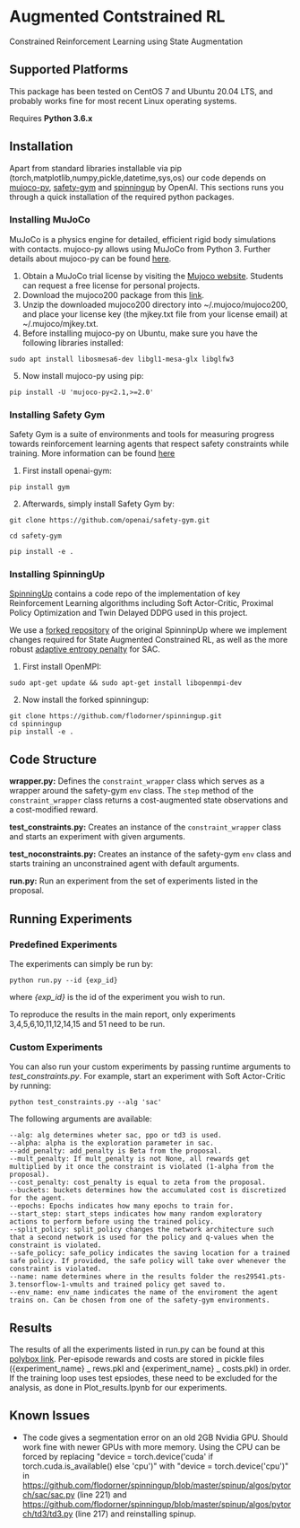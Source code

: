 # Augmented Contstrained RL

Constrained Reinforcement Learning using State Augmentation

## Supported Platforms

This package has been tested on CentOS 7 and Ubuntu 20.04 LTS, and probably works fine for most recent Linux operating systems. 

Requires **Python 3.6.x**  

## Installation

Apart from standard libraries installable via pip (torch,matplotlib,numpy,pickle,datetime,sys,os) our code depends on [mujoco-py](https://github.com/openai/mujoco-py), [safety-gym](https://github.com/openai/safety-gym) and [spinningup](https://github.com/openai/spinningup) by OpenAI. This sections runs you through a quick installation of the required python packages.

### Installing MuJoCo

MuJoCo is a physics engine for detailed, efficient rigid body simulations with contacts. mujoco-py allows using MuJoCo from Python 3. Further details about mujoco-py can be found [here](https://github.com/openai/mujoco-py).

1. Obtain a MuJoCo trial license by visiting the [Mujoco website](https://www.roboti.us/license.html). Students can request a free license for personal projects. 
2. Download the mujoco200 package from this [link](https://www.roboti.us/download/mujoco200_linux.zip).
3. Unzip the downloaded mujoco200 directory into ~/.mujoco/mujoco200, and place your license key (the mjkey.txt file from your license email) at ~/.mujoco/mjkey.txt.
4. Before installing mujoco-py on Ubuntu, make sure you have the following libraries installed:
```
sudo apt install libosmesa6-dev libgl1-mesa-glx libglfw3
```
5. Now install mujoco-py using pip:
```
pip install -U 'mujoco-py<2.1,>=2.0'
```

### Installing Safety Gym

Safety Gym is a suite of environments and tools for measuring progress towards reinforcement learning agents that respect safety constraints while training. More information can be found [here](https://openai.com/blog/safety-gym/)

1. First install openai-gym:
```
pip install gym
```
2. Afterwards, simply install Safety Gym by:
```
git clone https://github.com/openai/safety-gym.git

cd safety-gym

pip install -e .
```

### Installing SpinningUp

[SpinningUp](https://spinningup.openai.com/en/latest/) contains a code repo of the implementation of key Reinforcement Learning algorithms including Soft Actor-Critic, Proximal Policy Optimization and Twin Delayed DDPG used in this project.

We use a [forked repository](https://github.com/flodorner/spinningup) of the original SpinninpUp where we implement changes required for State Augmented Constrained RL, as well as the more robust [adaptive entropy penalty](https://arxiv.org/abs/1812.05905) for SAC.

1. First install OpenMPI:
```
sudo apt-get update && sudo apt-get install libopenmpi-dev
```
2. Now install the forked spinningup:
```
git clone https://github.com/flodorner/spinningup.git
cd spinningup
pip install -e .
```

## Code Structure

**wrapper.py:** Defines the ```constraint_wrapper``` class which serves as a wrapper around the safety-gym ```env``` class. The ```step``` method of the ```constraint_wrapper``` class returns a cost-augmented state observations and a cost-modified reward.

**test_constraints.py:** Creates an instance of the ```constraint_wrapper``` class and starts an experiment with given arguments.

**test_noconstraints.py:** Creates an instance of the safety-gym ```env``` class and starts training an unconstrained agent with default arguments.

**run.py:** Run an experiment from the set of experiments listed in the proposal.


## Running Experiments

### Predefined Experiments

The experiments can simply be run by:
```
python run.py --id {exp_id}
```
where _{exp_id}_ is the id of the experiment you wish to run.

To reproduce the results in the main report, only experiments 3,4,5,6,10,11,12,14,15 and 51 need to be run.

### Custom Experiments

You can also run your custom experiments by passing runtime arguments to _test_constraints.py_. For example, start an experiment with Soft Actor-Critic by running:
```
python test_constraints.py --alg 'sac'
```
The following arguments are available:
```
--alg: alg determines wheter sac, ppo or td3 is used.
--alpha: alpha is the exploration parameter in sac.
--add_penalty: add_penalty is Beta from the proposal.
--mult_penalty: If mult_penalty is not None, all rewards get multiplied by it once the constraint is violated (1-alpha from the proposal).
--cost_penalty: cost_penalty is equal to zeta from the proposal.
--buckets: buckets determines how the accumulated cost is discretized for the agent.
--epochs: Epochs indicates how many epochs to train for.
--start_step: start_steps indicates how many random exploratory actions to perform before using the trained policy. 
--split_policy: split_policy changes the network architecture such that a second network is used for the policy and q-values when the constraint is violated. 
--safe_policy: safe_policy indicates the saving location for a trained safe policy. If provided, the safe policy will take over whenever the constraint is violated.
--name: name determines where in the results folder the res29541.pts-3.tensorflow-1-vmults and trained policy get saved to.
--env_name: env_name indicates the name of the enviroment the agent trains on. Can be chosen from one of the safety-gym environments.
```

## Results

The results of all the experiments listed in run.py can be found at this [polybox link](https://polybox.ethz.ch/index.php/s/ElsdfFGYtBiVq3L).
Per-episode rewards and costs are stored in pickle files ({experiment_name} _ rews.pkl and {experiment_name} _ costs.pkl) in order. If the training loop uses test epsiodes, these need to be excluded for the analysis, as done in Plot_results.Ipynb for our experiments. 

## Known Issues

- The code gives a segmentation error on an old 2GB Nvidia GPU. Should work fine with newer GPUs with more memory. Using the CPU can be forced by replacing "device = torch.device('cuda' if torch.cuda.is_available() else 'cpu')" with "device = torch.device('cpu')" in https://github.com/flodorner/spinningup/blob/master/spinup/algos/pytorch/sac/sac.py (line 221) and https://github.com/flodorner/spinningup/blob/master/spinup/algos/pytorch/td3/td3.py (line 217) and reinstalling spinup. 

